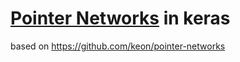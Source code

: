 # [Pointer Networks](http://arxiv.org/pdf/1511.06391v4.pdf) in keras
based on https://github.com/keon/pointer-networks
